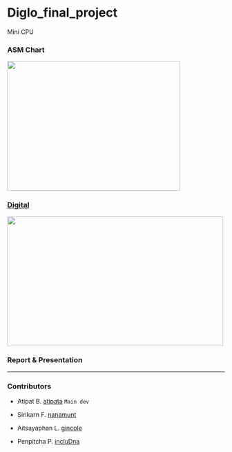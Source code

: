 # Diglo_final_project
Mini CPU
 
<h3>ASM Chart</h3>
<img src="https://github.com/user-attachments/assets/4dddad1a-7778-4503-b35e-cfb0d513b701" width="400px;" height="300px">

### [Digital](https://github.com/co-op999/Diglo_final_project/blob/78acaf2040d5a3d37ab6eb25549bb79026f8b3ec/mini_cpu.dig)
<img src="https://github.com/user-attachments/assets/1ed1e750-408a-47a6-bc41-45ae81e29384" width="500px;" height="300px">

### Report & Presentation

---
<h3>Contributors</h3>

- Atipat B. [atipata](https://github.com/atipata) `Main dev`

- Sirikarn F. [nanamunt](https://github.com/nanamunt)

- Aitsayaphan L. [gincole](https://github.com/gincole)

- Penpitcha P. [incluDna](https://github.com/incluDna)

